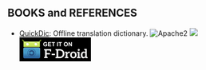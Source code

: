 <!--
    Copyright (C)  2016 PRIMOKORN.
    Permission is granted to copy, distribute and/or modify this document
    under the terms of the GNU Free Documentation License, Version 1.3
    or any later version published by the Free Software Foundation;
    with no Invariant Sections, no Front-Cover Texts, and no Back-Cover Texts.
    A copy of the license is included in the section entitled "GNU
    Free Documentation License".
-->
## BOOKS and REFERENCES

* [QuickDic](https://f-droid.org/repository/browse/?fdid=de.reimardoeffinger.quickdic): Offline translation dictionary.
![Apache2](https://img.shields.io/badge/License-Apache%202.0-yellowgreen.svg?style=flat-square)
[![](https://img.shields.io/badge/Source-Github-lightgrey.svg?style=flat-square)](https://github.com/rdoeffinger/Dictionary)  
[![](Pictures/F-Droid.png)](https://f-droid.org/repository/browse/?fdid=de.reimardoeffinger.quickdic)